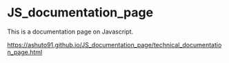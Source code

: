 # JS_documentation_page

This is a documentation page on Javascript.

https://ashuto91.github.io/JS_documentation_page/technical_documentation_page.html
